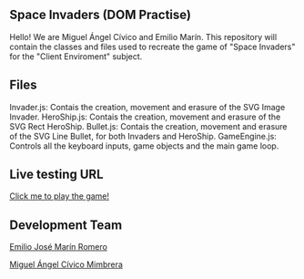 ## Space Invaders (DOM Practise)

Hello! We are Miguel Ángel Cívico and Emilio Marín. This repository will contain the classes and files used to recreate the game of "Space Invaders" for the "Client Enviroment" subject.

## Files

Invader.js: Contais the creation, movement and erasure of the SVG Image Invader. 
HeroShip.js: Contais the creation, movement and erasure of the SVG Rect HeroShip. 
Bullet.js: Contais the creation, movement and erasure of the SVG Line Bullet, for both Invaders and HeroShip. 
GameEngine.js: Controls all the keyboard inputs, game objects and the main game loop.

## Live testing URL
[Click me to play the game!](https://04emiir.github.io/Space-Invaders/)

## Development Team
[Emilio José Marín Romero](https://github.com/04emiir)

[Miguel Ángel Cívico Mimbrera](https://github.com/bmacm9)



                       
